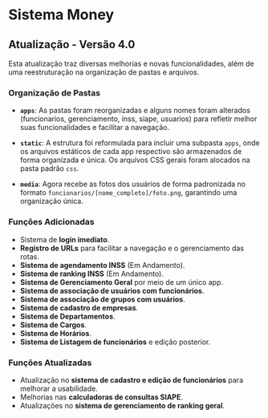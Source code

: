 # Sistema Money

## Atualização - Versão 4.0

Esta atualização traz diversas melhorias e novas funcionalidades, além de uma reestruturação na organização de pastas e arquivos.

### Organização de Pastas

- **`apps`**: As pastas foram reorganizadas e alguns nomes foram alterados (funcionarios, gerenciamento, inss, siape, usuarios) para refletir melhor suas funcionalidades e facilitar a navegação.
  
- **`static`**: A estrutura foi reformulada para incluir uma subpasta `apps`, onde os arquivos estáticos de cada app respectivo são armazenados de forma organizada e única. Os arquivos CSS gerais foram alocados na pasta padrão `css`.

- **`media`**: Agora recebe as fotos dos usuários de forma padronizada no formato `funcionarios/[nome_completo]/foto.png`, garantindo uma organização única.

### Funções Adicionadas

- Sistema de **login imediato**.
- **Registro de URLs** para facilitar a navegação e o gerenciamento das rotas.
- **Sistema de agendamento INSS** (Em Andamento).
- **Sistema de ranking INSS** (Em Andamento).
- **Sistema de Gerenciamento Geral** por meio de um único app.
- **Sistema de associação de usuários com funcionários**.
- **Sistema de associação de grupos com usuários**.
- **Sistema de cadastro de empresas**.
- **Sistema de Departamentos**.
- **Sistema de Cargos**.
- **Sistema de Horários**.
- **Sistema de Listagem de funcionários** e edição posterior.

### Funções Atualizadas

- Atualização no **sistema de cadastro e edição de funcionários** para melhorar a usabilidade.
- Melhorias nas **calculadoras de consultas SIAPE**.
- Atualizações no **sistema de gerenciamento de ranking geral**.

